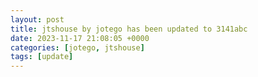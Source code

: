 ```yaml
---
layout: post
title: jtshouse by jotego has been updated to 3141abc
date: 2023-11-17 21:08:05 +0000
categories: [jotego, jtshouse]
tags: [update]
---
```


